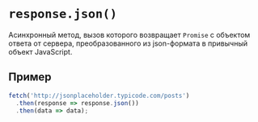# `response.json()`

Асинхронный метод, вызов которого возвращает `Promise` c объектом ответа от сервера, преобразованного из json-формата в привычный объект JavaScript.

## Пример

```js
fetch('http://jsonplaceholder.typicode.com/posts')
  .then(response => response.json())
  .then(data => data);
```